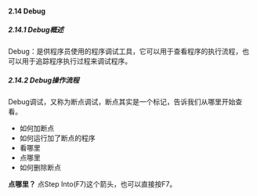 #### 2.14 Debug

##### 2.14.1 Debug概述

Debug：是供程序员使用的程序调试工具，它可以用于查看程序的执行流程，也可以用于追踪程序执行过程来调试程序。

##### 2.14.2 Debug操作流程

Debug调试，又称为断点调试，断点其实是一个标记，告诉我们从哪里开始查看。

- 如何加断点
- 如何运行加了断点的程序
- 看哪里
- 点哪里
- 如何删除断点

**点哪里？** 
点Step Into(F7)这个箭头，也可以直接按F7。

